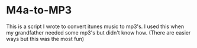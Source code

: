 # M4a-to-MP3
This is a script I wrote to convert itunes music to mp3's. I used this when my grandfather needed some mp3's but didn't know how. (There are easier ways but this was the most fun)
